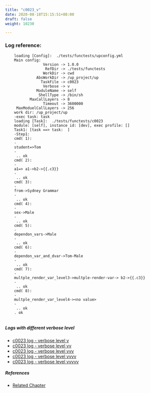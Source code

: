 ```yaml
---
title: "c0023_v"
date: 2020-08-18T15:15:51+88:00
draft: false
weight: 10230

---
```


### Log reference: <no value>

```
    loading [Config]:  ./tests/functests/upconfig.yml
    Main config:
                 Version -> 1.0.0
                  RefDir -> ./tests/functests
                 WorkDir -> cwd
              AbsWorkDir -> /up_project/up
                TaskFile -> c0023
                 Verbose -> v
              ModuleName -> self
               ShellType -> /bin/sh
           MaxCallLayers -> 8
                 Timeout -> 3600000
     MaxModuelCallLayers -> 256
    work dir: /up_project/up
    -exec task: task
    loading [Task]:  ./tests/functests/c0023
    module: [self], instance id: [dev], exec profile: []
    Task1: [task ==> task:  ]
    -Step1:
    cmd( 1):
    -
    student=>Tom
    -
     .. ok
    cmd( 2):
    -
    a1=> a1->b2->{{.c3}}
    -
     .. ok
    cmd( 3):
    -
    from->Sydney Grammar
    -
     .. ok
    cmd( 4):
    -
    sex->Male
    -
     .. ok
    cmd( 5):
    -
    dependon_vars->Male
    -
     .. ok
    cmd( 6):
    -
    dependon_var_and_dvar->Tom-Male
    -
     .. ok
    cmd( 7):
    -
    multple_render_var_level3->multple-render-var-> b2->{{.c3}}
    -
     .. ok
    cmd( 8):
    -
    multple_render_var_level4-><no value>
    -
     .. ok
    . ok
    
```

##### Logs with different verbose level
* [c0023 log - verbose level v](../../logs/c0023_v)
* [c0023 log - verbose level vv](../../logs/c0023_vv)
* [c0023 log - verbose level vvv](../../logs/c0023_vvv)
* [c0023 log - verbose level vvvv](../../logs/c0023_vvvv)
* [c0023 log - verbose level vvvvv](../../logs/c0023_vvvvv)

##### References
* [Related Chapter](../../dvars/c0023)
